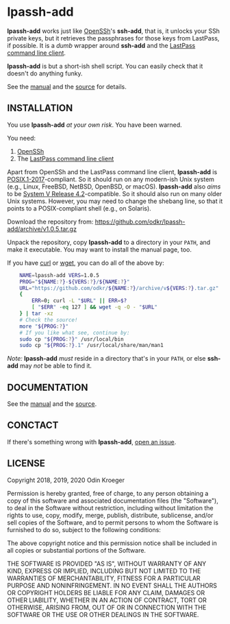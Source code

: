# lpassh-add

**lpassh-add** works just like [OpenSSh](https://www.openssh.com)'s
**ssh-add**, that is, it unlocks your SSh private keys, but it retrieves
the passphrases for those keys from LastPass, if possible. It is a
*dumb* wrapper around **ssh-add** and the [LastPass command line
client](https://github.com/lastpass/lastpass-cli).

**lpassh-add** is but a short-ish shell script.
You can easily check that it doesn't do anything funky.

See the [manual](MANUAL.rst) and the [source](lpassh-add) for details.


## INSTALLATION

You use **lpassh-add** *at your own risk*. You have been warned.

You need:

1. [OpenSSh](https://www.openssh.com)
2. The [LastPass command line client](https://github.com/lastpass/lastpass-cli)

Apart from OpenSSh and the LastPass command line client, **lpassh-add** is
[POSIX.1-2017](http://pubs.opengroup.org/onlinepubs/9699919799/)-compliant.
So it should run on any modern-ish Unix system (e.g., Linux, FreeBSD, NetBSD,
OpenBSD, or macOS). **lpassh-add** also *aims* to be
[System V Release 4.2](https://www.in-ulm.de/~mascheck/bourne/)-compatible.
So it should also run on many older Unix systems. However, you may need to
change the shebang line, so that it points to a POSIX-compliant shell
(e.g., on Solaris).

Download the repository from:
<https://github.com/odkr/lpassh-add/archive/v1.0.5.tar.gz>

Unpack the repository, copy **lpassh-add** to a directory in your `PATH`,
and make it executable. You may want to install the manual page, too.

If you have [curl](https://curl.haxx.se/) or
            [wget](https://www.gnu.org/software/wget/),
you can do all of the above by:

```sh
    NAME=lpassh-add VERS=1.0.5
    PROG="${NAME:?}-${VERS:?}/${NAME:?}"
    URL="https://github.com/odkr/${NAME:?}/archive/v${VERS:?}.tar.gz"
    {
        ERR=0; curl -L "$URL" || ERR=$?
        [ "$ERR" -eq 127 ] && wget -q -O - "$URL"
    } | tar -xz
    # Check the source!
    more "${PROG:?}"
    # If you like what see, continue by:
    sudo cp "${PROG:?}" /usr/local/bin
    sudo cp "${PROG:?}.1" /usr/local/share/man/man1
```

*Note:* **lpassh-add** *must* reside in a directory that's in your `PATH`,
or else **ssh-add** may *not* be able to find it.


## DOCUMENTATION

See the [manual](MANUAL.md) and the [source](lpassh-add).


## CONCTACT

If there's something wrong with **lpassh-add**,
[open an issue](https://github.com/odkr/lpassh-add/issues).


## LICENSE

Copyright 2018, 2019, 2020 Odin Kroeger

Permission is hereby granted, free of charge, to any person obtaining a
copy of this software and associated documentation files (the
"Software"), to deal in the Software without restriction, including
without limitation the rights to use, copy, modify, merge, publish,
distribute, sublicense, and/or sell copies of the Software, and to
permit persons to whom the Software is furnished to do so, subject to
the following conditions:

The above copyright notice and this permission notice shall be included
in all copies or substantial portions of the Software.

THE SOFTWARE IS PROVIDED "AS IS", WITHOUT WARRANTY OF ANY KIND, EXPRESS
OR IMPLIED, INCLUDING BUT NOT LIMITED TO THE WARRANTIES OF
MERCHANTABILITY, FITNESS FOR A PARTICULAR PURPOSE AND NONINFRINGEMENT.
IN NO EVENT SHALL THE AUTHORS OR COPYRIGHT HOLDERS BE LIABLE FOR ANY
CLAIM, DAMAGES OR OTHER LIABILITY, WHETHER IN AN ACTION OF CONTRACT,
TORT OR OTHERWISE, ARISING FROM, OUT OF OR IN CONNECTION WITH THE
SOFTWARE OR THE USE OR OTHER DEALINGS IN THE SOFTWARE.
